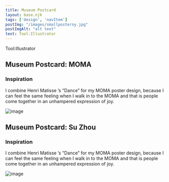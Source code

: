 ```yaml
---
title: Museum Postcard
layout: base.njk
tags: ['design', 'navItem']
postImg: "/images/smallposterny.jpg"
postImgAlt: "alt text"
text: Tool:Illustrator 
---
```

  <main>
<div class="detailpage">   
   <p class="dpword">Tool:Illustrator</p>  
 <div class="description"> 
   <h2 class="dptitle">Museum Postcard: MOMA</h2> 
  <h3 class="projectdetail">Inspiration</h3>
   <p class="dpword">I combine Henri Matisse ’s “Dance” for my MOMA poster design, because I can feel the same feeling when I walk in to the MOMA and that is people come together in an unhampered expression of joy. </p>
 </div>  
   <div class="dpimages-width"> 
   <img src="/images/posterny.jpg"  class="dp" alt="image"></div>
 <div class="description"> 
 <h2 class="dptitle">Museum Postcard: Su Zhou</h2> 
  <h3 class="projectdetail">Inspiration</h3>
   <p class="dpword">I combine Henri Matisse ’s “Dance” for my MOMA poster design, because I can feel the same feeling when I walk in to the MOMA and that is people come together in an unhampered expression of joy. </p>
 </div>  
   <div class="dpimages-width"> 
   <img src="/images/suzhou.jpg"  class="dp" alt="image"></div>
   </div>
    </div>
      </div>
  </main>